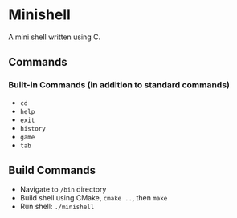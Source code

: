 # Minishell 
A mini shell written using C. 

## Commands
### Built-in Commands (in addition to standard commands)
- `cd`
- `help`
- `exit`
- `history`
- `game`
- `tab`

## Build Commands

- Navigate to `/bin` directory
- Build shell using CMake, `cmake ..`, then `make`
- Run shell: `./minishell`

